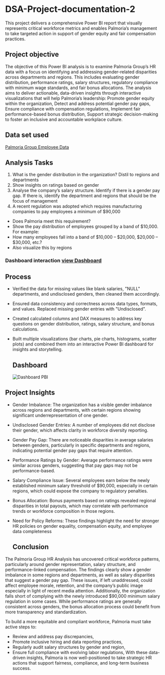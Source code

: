 # DSA-Project-documentation-2
This project delivers a comprehensive Power BI report that visually represents critical workforce metrics and enables Palmoria’s management to take targeted action in support of gender equity and fair compensation practices.

## Project objective
The objective of this Power BI analysis is to examine Palmoria Group’s HR data with a focus on identifying and addressing gender-related disparities across departments and regions. This includes evaluating gender distribution, performance ratings, salary structures, regulatory compliance with minimum wage standards, and fair bonus allocations.
The analysis aims to deliver actionable, data-driven insights through interactive visualizations that will help Palmoria’s leadership:
Promote gender equity within the organization,
Detect and address potential gender pay gaps,
Ensure compliance with compensation regulations,
Implement fair performance-based bonus distribution,
Support strategic decision-making to foster an inclusive and accountable workplace culture.

## Data set used
<a href="https://github.com/Mary-Onoba/DSA-Project-documentation-2/blob/main/Palmoria%20Group%20emp%20DSA%20Projecct.pbix">Palmoria Group Employee Data</a>

## Analysis Tasks
1. What is the gender distribution in the organization? Distil to regions and 
departments 
2. Show insights on ratings based on gender 
3. Analyse the company’s salary structure. Identify if there is a gender pay gap. If 
there is, identify the department and regions that should be the focus of 
management 
4. A recent regulation was adopted which requires manufacturing companies to pay 
employees a minimum of $90,000 
- Does Palmoria meet this requirement? 
- Show the pay distribution of employees grouped by a band of $10,000. For example: 
- How many employees fall into a band of $10,000 – $20,000, $20,000 – $30,000, 
etc.? 
- Also visualize this by regions

### Dashboard interaction <a href=https://github.com/Mary-Onoba/DSA-Project-documentation-2/blob/main/Dashboard%20PBI.png> view Dashboard</a>

## Process
- Verified the data for missing values like blank salaries, "NULL" departments, and undisclosed genders, then cleaned them accordingly.
- Ensured data consistency and correctness across data types, formats, and values. Replaced missing gender entries with "Undisclosed".
- Created calculated columns and DAX measures to address key questions on gender distribution, ratings, salary structure, and bonus calculations.
- Built multiple visualizations (bar charts, pie charts, histograms, scatter plots) and combined them into an interactive Power BI dashboard for insights and storytelling.

  ## Dashboard
  ![Dashboard PBI](https://github.com/user-attachments/assets/d84ca48b-a84e-4daa-b537-4f021a3c0cba)

 ## Project Insights
- Gender Imbalance: The organization has a visible gender imbalance across regions and departments, with certain regions showing significant underrepresentation of one gender.
- Undisclosed Gender Entries: A number of employees did not disclose their gender, which affects clarity in workforce diversity reporting.
- Gender Pay Gap: There are noticeable disparities in average salaries between genders, particularly in specific departments and regions, indicating potential gender pay gaps that require attention.
- Performance Ratings by Gender: Average performance ratings were similar across genders, suggesting that pay gaps may not be performance-based.
- Salary Compliance Issue: Several employees earn below the newly established minimum salary threshold of $90,000, especially in certain regions, which could expose the company to regulatory penalties.
- Bonus Allocation: Bonus payments based on ratings revealed regional disparities in total payouts, which may correlate with performance trends or workforce composition in those regions.
- Need for Policy Reforms: These findings highlight the need for stronger HR policies on gender equality, compensation equity, and employee data completeness

  ## Conclusion
The Palmoria Group HR Analysis has uncovered critical workforce patterns, particularly around gender representation, salary structure, and performance-linked compensation. The findings clearly show a gender imbalance in some regions and departments, as well as salary disparities that suggest a gender pay gap. These issues, if left unaddressed, could affect employee morale, retention, and the company’s public image especially in light of recent media attention.
Additionally, the organization falls short of complying with the newly introduced $90,000 minimum salary regulation in some cases. While performance ratings are generally consistent across genders, the bonus allocation process could benefit from more transparency and standardization.

To build a more equitable and compliant workforce, Palmoria must take active steps to:

- Review and address pay discrepancies,
- Promote inclusive hiring and data reporting practices,
- Regularly audit salary structures by gender and region,
- Ensure full compliance with evolving labor regulations,
With these data-driven insights, Palmoria is now well-positioned to take strategic HR actions that support fairness, compliance, and long-term business success.


